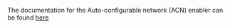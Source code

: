 The documentation for the Auto-configurable network (ACN) enabler can be found [here](https://assist-iot-enablers-documentation.readthedocs.io/en/latest/index.html) 